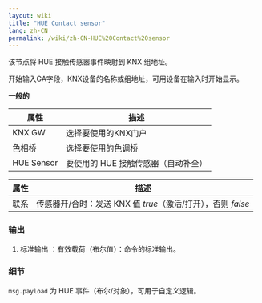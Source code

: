 ```yaml
---
layout: wiki
title: "HUE Contact sensor"
lang: zh-CN
permalink: /wiki/zh-CN-HUE%20Contact%20sensor
---
```

该节点将 HUE 接触传感器事件映射到 KNX 组地址。

开始输入GA字段，KNX设备的名称或组地址，可用设备在输入时开始显示。

**一般的**

|属性|描述|
| - | - |
|KNX GW |选择要使用的KNX门户|
|色相桥|选择要使用的色调桥|
| HUE Sensor | 要使用的 HUE 接触传感器（自动补全） |

|属性|描述|
|-------- |------------------------------------------------------------------------------------------------------------------------------------------------------------------------------------- |
| 联系 | 传感器开/合时：发送 KNX 值 _true_（激活/打开），否则 _false_ |

### 输出

1. 标准输出
   ：有效载荷（布尔值）：命令的标准输出。

### 细节

`msg.payload` 为 HUE 事件（布尔/对象），可用于自定义逻辑。

